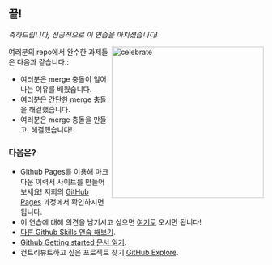 <!--
  <<< Author notes: Finish >>>
  Review what we learned, ask for feedback, provide next steps.
-->

## 끝!

_축하드립니다, 성공적으로 이 연습을 마치셨습니다!_

<img src=https://octodex.github.com/images/benevocats.jpg alt=celebrate width=300 align=right>

여러분의 repo에서 완수한 과제들은 다음과 같습니다.:

- 여러분은 merge 충돌이 일어나는 이유를 배웠습니다.
- 여러분은 간단한 merge 충돌을 해결했습니다.
- 여러분은 merge 충돌을 만들고, 해결했습니다!

### 다음은?

- Github Pages를 이용해 마크다운 이력서 사이트를 만들어 보세요! 저희의 [GitHub Pages](https://github.com/skills/github-pages) 과정에서 확인하시면 됩니다.
- 이 연습에 대해 의견을 남기시고 싶으면 [여기로](https://github.com/orgs/skills/discussions/categories/resolve-merge-conflicts) 오시면 됩니다!
- [다른 Github Skills 연습 해보기](https://github.com/skills).
- [Github Getting started 문서 읽기](https://docs.github.com/en/get-started).
- 컨트리뷰트하고 싶은 프로젝트 찾기 [GitHub Explore](https://github.com/explore).
